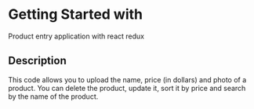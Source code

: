 # Getting Started with 

Product entry application with react redux

## Description

This code allows you to upload the name, price (in dollars) and photo of a product. You can delete the product, update it, sort it by price and search by the name of the product.
